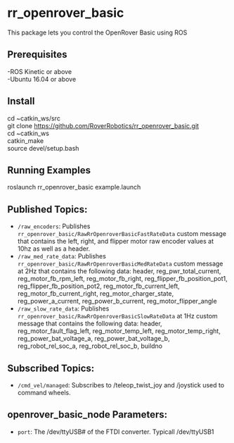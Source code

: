 # rr_openrover_basic
This package lets you control the OpenRover Basic using ROS

## Prerequisites
-ROS Kinetic or above  
-Ubuntu 16.04 or above  

## Install
cd ~catkin_ws/src  
git clone https://github.com/RoverRobotics/rr_openrover_basic.git  
cd ~catkin_ws  
catkin_make  
source devel/setup.bash  

## Running Examples
roslaunch rr_openrover_basic example.launch

## Published Topics:
* `/raw_encoders`: Publishes `rr_openrover_basic/RawRrOpenroverBasicFastRateData` custom message that contains the left, right, and flipper motor raw encoder values at 10hz as well as a header.
* `/raw_med_rate_data`:  Publishes `rr_openrover_basic/RawRrOpenroverBasicMedRateData` custom message at 2Hz that contains the following data: header, reg_pwr_total_current, reg_motor_fb_rpm_left, reg_motor_fb_right, reg_flipper_fb_position_pot1, reg_flipper_fb_position_pot2, reg_motor_fb_current_left, reg_motor_fb_current_right, reg_motor_charger_state, reg_power_a_current, reg_power_b_current, reg_motor_flipper_angle  
* `/raw_slow_rate_data`: Publishes `rr_openrover_basic/RawRrOpenroverBasicSlowRateData` at 1Hz custom message that contains the following data: header, reg_motor_fault_flag_left, reg_motor_temp_left, reg_motor_temp_right, reg_power_bat_voltage_a, reg_power_bat_voltage_b, reg_robot_rel_soc_a, reg_robot_rel_soc_b, buildno

## Subscribed Topics:
* `/cmd_vel/managed`:
  Subscribes to /teleop_twist_joy and /joystick used to command wheels.

## openrover_basic_node Parameters:
* `port`: The /dev/ttyUSB# of the FTDI converter. Typicall /dev/ttyUSB1
